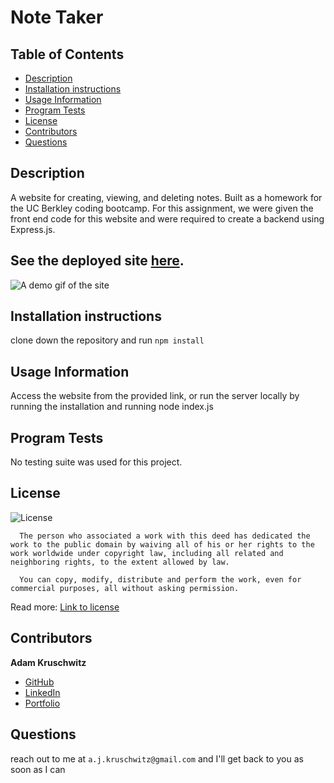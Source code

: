 # Note Taker

## Table of Contents
* [Description](#description)
* [Installation instructions](#installation-instructions)
* [Usage Information](#usage-information)
* [Program Tests](#program-tests)
* [License](#license)
* [Contributors](#contributors)
* [Questions](#questions)

## Description
A website for creating, viewing, and deleting notes. Built as a homework for the UC Berkley coding bootcamp. For this assignment, we were given the front end code for this website and were required to create a backend using Express.js.

## See the deployed site [here](#).
![A demo gif of the site](#)

## Installation instructions
clone down the repository and run ```npm install```

## Usage Information
Access the website from the provided link, or run the server locally by running the installation and running node index.js

## Program Tests
No testing suite was used for this project.

## License
![License](https://licensebuttons.net/l/zero/1.0/80x15.png)

      The person who associated a work with this deed has dedicated the work to the public domain by waiving all of his or her rights to the work worldwide under copyright law, including all related and neighboring rights, to the extent allowed by law.

      You can copy, modify, distribute and perform the work, even for commercial purposes, all without asking permission.

Read more: [Link to license](http://creativecommons.org/publicdomain/zero/1.0/)

## Contributors

**Adam Kruschwitz**
* [GitHub](https://github.com/AdamKruschwitz)
* [LinkedIn](https://linkedin.com/li/adamkruschwitz)
* [Portfolio](https://AdamKruschwitz.github.io/Professional-Portfolio)

## Questions
reach out to me at ```a.j.kruschwitz@gmail.com``` and I'll get back to you as soon as I can